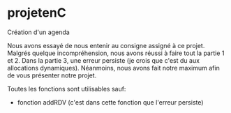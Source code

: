 # projetenC
 Création d'un agenda

Nous avons essayé de nous entenir au consigne assigné à ce projet.
Malgrés quelque incompréhension, nous avons réussi à faire tout la partie 1 et 2.
Dans la partie 3, une erreur persiste (je crois que c'est du aux allocations dynamiques).
Néanmoins, nous avons fait notre maximum afin de vous présenter notre projet.

Toutes les fonctions sont utilisables sauf:
- fonction addRDV (c'est dans cette fonction que l'erreur persiste)

